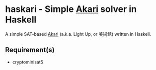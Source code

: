 # haskari - Simple [Akari] solver in Haskell

A simple SAT-based [Akari] (a.k.a. Light Up, or 美術館) written in Haskell.

[Akari]: http://www.nikoli.co.jp/en/puzzles/akari.html

## Requirement(s)
- cryptominisat5
